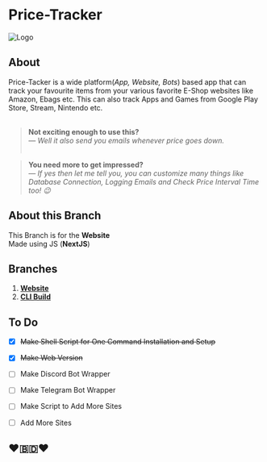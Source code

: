 # Price-Tracker
![Logo](https://i.ibb.co/yf57hXr/Price-Tracker.jpg)

## About
Price-Tacker is a wide platform(*App, Website, Bots*) based app that can track your favourite items from your various favorite E-Shop websites like Amazon, Ebags etc. This can also track Apps and Games from Google Play Store, Stream, Nintendo etc.<br/><br/>
>**Not exciting enough to use this?**<br/>
*—    Well it also send you emails whenever price goes down.*<br/><br/>

>**You need more to get impressed?**<br/>
*—    If yes then let me tell you, you can customize many things like Database Connection, Logging Emails and Check Price Interval Time too! 😉*

## About this Branch

This Branch is for the **Website**<br/>
Made using JS (**NextJS**)

## Branches
1. **[Website](https://github.com/GitPro10/price-tracker)**<br/>
2. **[CLI Build](https://github.com/GitPro10/price-tracker/tree/CLI)**<br/>


## To Do

- [x] ~~Make Shell Script for One Command Installation and Setup~~
- [x] ~~Make Web Version~~
- [ ] Make Discord Bot Wrapper
- [ ] Make Telegram Bot Wrapper
- [ ] Make Script to Add More Sites
- [ ] Add More Sites


## ❤️🇧🇩❤️
